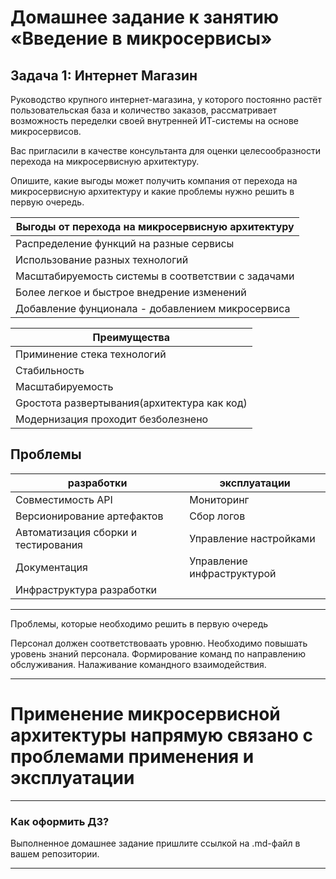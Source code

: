# Домашнее задание к занятию «Введение в микросервисы»

## Задача 1: Интернет Магазин

Руководство крупного интернет-магазина, у которого постоянно растёт пользовательская база и количество заказов, рассматривает возможность переделки своей внутренней   ИТ-системы на основе микросервисов. 

Вас пригласили в качестве консультанта для оценки целесообразности перехода на микросервисную архитектуру. 

Опишите, какие выгоды может получить компания от перехода на микросервисную архитектуру и какие проблемы нужно решить в первую очередь.


|Выгоды от перехода на микросервисную архитектуру|
|---|
|Распределение функций на разные сервисы|
|Использование разных технологий |
|Масштабируемость системы в соответствии с задачами|
|Более легкое и быстрое внедрение изменений|
|Добавление фунционала -  добавлением микросервиса|

|Преимущества|
|---|
|Приминение стека технологий|
|Стабильность|
|Масштабируемость|
|Gростота развертывания(архитектура как код)|
Модернизация проходит безболезнено|

## Проблемы 

|разработки|эксплуатации|
|---|---|
|Совместимость API|Мониторинг|
|Версионирование артефактов|Сбор логов|
|Автоматизация сборки и тестирования|Управление настройками|
|Документация|Управление инфраструктурой|
|Инфраструктура разработки|

---
Проблемы, которые необходимо решить в первую очередь

Персонал должен соответствоваать уровню. Необходимо повышать уровень знаний персонала. Формирование команд по направлению обслуживания. Налаживание командного взаимодействия.

---
# Применение микросервисной архитектуры напрямую связано с проблемами применения и эксплуатации
---


### Как оформить ДЗ?

Выполненное домашнее задание пришлите ссылкой на .md-файл в вашем репозитории.

---
